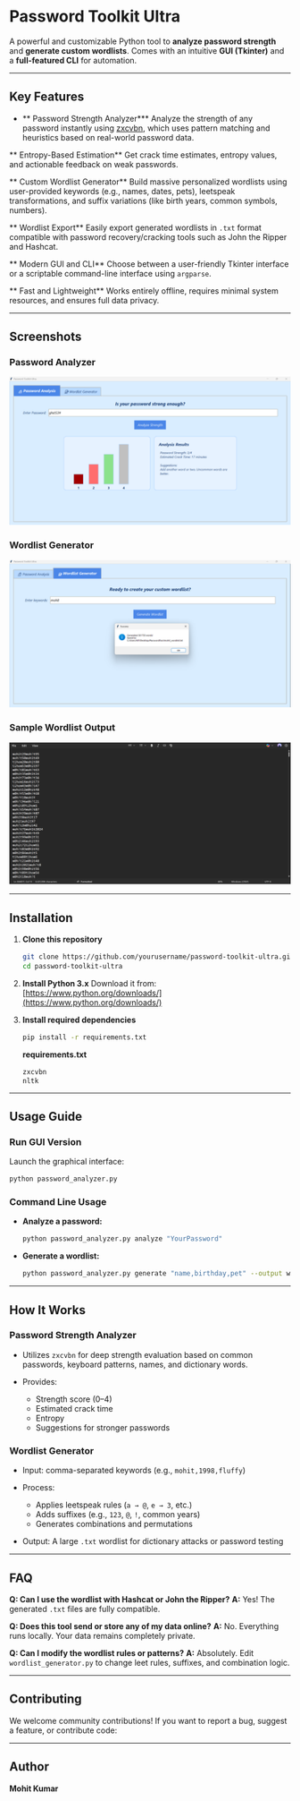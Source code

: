 #  Password Toolkit Ultra

A powerful and customizable Python tool to **analyze password strength** and **generate custom wordlists**. Comes with an intuitive **GUI (Tkinter)** and a **full-featured CLI** for automation.

---

##  Key Features

* ** Password Strength Analyzer***
  Analyze the strength of any password instantly using [zxcvbn](https://github.com/dropbox/zxcvbn), which uses pattern matching and heuristics based on real-world password data.

** Entropy-Based Estimation**
  Get crack time estimates, entropy values, and actionable feedback on weak passwords.

** Custom Wordlist Generator**
  Build massive personalized wordlists using user-provided keywords (e.g., names, dates, pets), leetspeak transformations, and suffix variations (like birth years, common symbols, numbers).

** Wordlist Export**
  Easily export generated wordlists in `.txt` format compatible with password recovery/cracking tools such as John the Ripper and Hashcat.

** Modern GUI and CLI**
  Choose between a user-friendly Tkinter interface or a scriptable command-line interface using `argparse`.

** Fast and Lightweight**
  Works entirely offline, requires minimal system resources, and ensures full data privacy.

---

##  Screenshots

###  Password Analyzer

![Password Analyzer Screenshot](password_analyzer.png)

###  Wordlist Generator

![Wordlist Generator Screenshot](wordlist_generator.png)

###  Sample Wordlist Output

![Sample Wordlist Screenshot](wordlist_sample.png)

---

##  Installation

1. **Clone this repository**

   ```bash
   git clone https://github.com/yourusername/password-toolkit-ultra.git
   cd password-toolkit-ultra
   ```

2. **Install Python 3.x**
   Download it from: [https://www.python.org/downloads/](https://www.python.org/downloads/)

3. **Install required dependencies**

   ```bash
   pip install -r requirements.txt
   ```

   **requirements.txt**

   ```
   zxcvbn
   nltk
   ```

---

##  Usage Guide

###  Run GUI Version

Launch the graphical interface:

```bash
python password_analyzer.py
```

###  Command Line Usage

* **Analyze a password:**

  ```bash
  python password_analyzer.py analyze "YourPassword"
  ```

* **Generate a wordlist:**

  ```bash
  python password_analyzer.py generate "name,birthday,pet" --output wordlist.txt
  ```

---

##  How It Works

###  Password Strength Analyzer

* Utilizes `zxcvbn` for deep strength evaluation based on common passwords, keyboard patterns, names, and dictionary words.
* Provides:

  * Strength score (0–4)
  * Estimated crack time
  * Entropy
  * Suggestions for stronger passwords

###  Wordlist Generator

* Input: comma-separated keywords (e.g., `mohit,1998,fluffy`)
* Process:

  * Applies leetspeak rules (`a → @`, `e → 3`, etc.)
  * Adds suffixes (e.g., `123`, `@`, `!`, common years)
  * Generates combinations and permutations
* Output: A large `.txt` wordlist for dictionary attacks or password testing

---

##  FAQ

**Q: Can I use the wordlist with Hashcat or John the Ripper?**
**A:** Yes! The generated `.txt` files are fully compatible.

**Q: Does this tool send or store any of my data online?**
**A:** No. Everything runs locally. Your data remains completely private.

**Q: Can I modify the wordlist rules or patterns?**
**A:** Absolutely. Edit `wordlist_generator.py` to change leet rules, suffixes, and combination logic.

---

##  Contributing

We welcome community contributions!
If you want to report a bug, suggest a feature, or contribute code:


---

##  Author

**Mohit Kumar**

